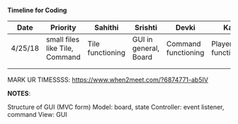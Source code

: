 **Timeline for Coding**


| **Date** | **Priority**                   | **Sahithi**      | **Srishti**           | **Devki**           | **Kati**            |
|----------|--------------------------------|------------------|-----------------------|---------------------|---------------------|
| 4/25/18  | small files like Tile, Command | Tile functioning | GUI in general, Board | Command functioning | Player functioning  |
|          |                                |                  |                       |                     |                     |
|          |                                |                  |                       |                     |                     |


MARK UR TIMESSSS: https://www.when2meet.com/?6874771-ab5IV

**NOTES**: 

Structure of GUI (MVC form)
Model: board, state
Controller: event listener, command 
View: GUI
